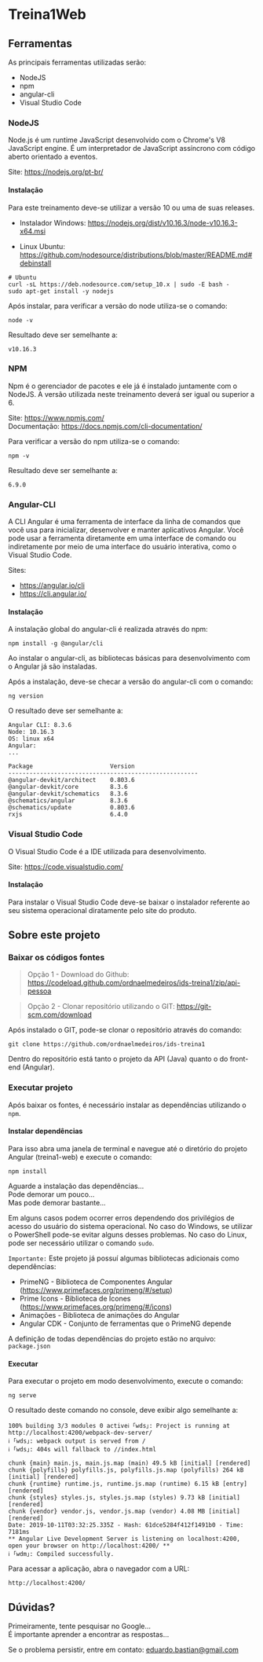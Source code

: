 # Treina1Web

## Ferramentas

As principais ferramentas utilizadas serão:
* NodeJS
* npm
* angular-cli
* Visual Studio Code

### NodeJS

Node.js é um runtime JavaScript desenvolvido com o Chrome's V8 JavaScript engine. É um interpretador de JavaScript assíncrono com código aberto orientado a eventos.

Site: https://nodejs.org/pt-br/

#### Instalação

Para este treinamento deve-se utilizar a versão 10 ou uma de suas releases.

* Instalador Windows: https://nodejs.org/dist/v10.16.3/node-v10.16.3-x64.msi

* Linux Ubuntu: https://github.com/nodesource/distributions/blob/master/README.md#debinstall

```
# Ubuntu
curl -sL https://deb.nodesource.com/setup_10.x | sudo -E bash -
sudo apt-get install -y nodejs
``` 

Após instalar, para verificar a versão do node utiliza-se o comando:
```
node -v
```

Resultado deve ser semelhante a:
```
v10.16.3
```

### NPM

Npm é o gerenciador de pacotes e ele já é instalado juntamente com o NodeJS. A versão utilizada neste treinamento deverá ser igual ou superior a 6.

Site: https://www.npmjs.com/
<br>
Documentação: https://docs.npmjs.com/cli-documentation/

Para verificar a versão do npm utiliza-se o comando:
```
npm -v
```

Resultado deve ser semelhante a:
```
6.9.0
```

### Angular-CLI

A CLI Angular é uma ferramenta de interface da linha de comandos que você usa para inicializar, desenvolver e manter aplicativos Angular. Você pode usar a ferramenta diretamente em uma interface de comando ou indiretamente por meio de uma interface do usuário interativa, como o Visual Studio Code.

Sites: 
* https://angular.io/cli
* https://cli.angular.io/

#### Instalação

A instalação global do angular-cli é realizada através do npm:
```
npm install -g @angular/cli
```

Ao instalar o angular-cli, as bibliotecas básicas para desenvolvimento com o Angular já são instaladas.

Após a instalação, deve-se checar a versão do angular-cli com o comando:
```
ng version
```

O resultado deve ser semelhante a:
```
Angular CLI: 8.3.6
Node: 10.16.3
OS: linux x64
Angular: 
... 

Package                      Version
------------------------------------------------------
@angular-devkit/architect    0.803.6
@angular-devkit/core         8.3.6
@angular-devkit/schematics   8.3.6
@schematics/angular          8.3.6
@schematics/update           0.803.6
rxjs                         6.4.0
```

### Visual Studio Code

O Visual Studio Code é a IDE utilizada para desenvolvimento.

Site: https://code.visualstudio.com/

#### Instalação

Para instalar o Visual Studio Code deve-se baixar o instalador referente ao seu sistema operacional diratamente pelo site do produto.

## Sobre este projeto

### Baixar os códigos fontes

> Opção 1 - Download do Github: 
https://codeload.github.com/ordnaelmedeiros/ids-treina1/zip/api-pessoa

> Opção 2 - Clonar repositório utilizando o GIT: 
https://git-scm.com/download
    
Após instalado o GIT, pode-se clonar o repositório através do comando:
```
git clone https://github.com/ordnaelmedeiros/ids-treina1
```

Dentro do repositório está tanto o projeto da API (Java) quanto o do front-end (Angular).

### Executar projeto

Após baixar os fontes, é necessário instalar as dependências utilizando o `npm`. 

#### Instalar dependências

Para isso abra uma janela de terminal e navegue até o diretório do projeto Angular (treina1-web) e execute o comando:
```
npm install
```

Aguarde a instalação das dependências...
<br>Pode demorar um pouco...
<br>Mas pode demorar bastante...

Em alguns casos podem ocorrer erros dependendo dos privilégios de acesso do usuário do sistema operacional.
No caso do Windows, se utilizar o PowerShell pode-se evitar alguns desses problemas.
No caso do Linux, pode ser necessário utilizar o comando `sudo`.

`Importante:`
Este projeto já possuí algumas bibliotecas adicionais como dependências:

* PrimeNG - Biblioteca de Componentes Angular (https://www.primefaces.org/primeng/#/setup)
* Prime Icons - Biblioteca de Ícones (https://www.primefaces.org/primeng/#/icons)
* Animações - Biblioteca de animações do Angular
* Angular CDK - Conjunto de ferramentas que o PrimeNG depende

A definição de todas dependências do projeto estão no arquivo: `package.json`

#### Executar

Para executar o projeto em modo desenvolvimento, execute o comando:
```
ng serve
```

O resultado deste comando no console, deve exibir algo semelhante a:
```
100% building 3/3 modules 0 activeℹ ｢wds｣: Project is running at http://localhost:4200/webpack-dev-server/
ℹ ｢wds｣: webpack output is served from /
ℹ ｢wds｣: 404s will fallback to //index.html

chunk {main} main.js, main.js.map (main) 49.5 kB [initial] [rendered]
chunk {polyfills} polyfills.js, polyfills.js.map (polyfills) 264 kB [initial] [rendered]
chunk {runtime} runtime.js, runtime.js.map (runtime) 6.15 kB [entry] [rendered]
chunk {styles} styles.js, styles.js.map (styles) 9.73 kB [initial] [rendered]
chunk {vendor} vendor.js, vendor.js.map (vendor) 4.08 MB [initial] [rendered]
Date: 2019-10-11T03:32:25.335Z - Hash: 61dce5284f412f1491b0 - Time: 7181ms
** Angular Live Development Server is listening on localhost:4200, open your browser on http://localhost:4200/ **
ℹ ｢wdm｣: Compiled successfully.
```

Para acessar a aplicação, abra o navegador com a URL:
```
http://localhost:4200/
```

## Dúvidas?

Primeiramente, tente pesquisar no Google...
<br>É importante aprender a encontrar as respostas...

Se o problema persistir, entre em contato: eduardo.bastian@gmail.com
